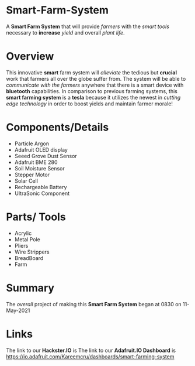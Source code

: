 # Smart-Farm-System
A **Smart Farm System** that will provide *farmers* with the *smart tools* necessary to **increase** *yield* and overall *plant life*. 

# Overview
This innovative **smart** farm system will *alleviate* the tedious but **crucial** work that farmers all over the globe suffer from. 
The system will be able to *communicate with the farmers* anywhere that there is a smart device with **bluetooth** capabilities. 
In comparison to previous farming systems, this **smart farming system** is a **tesla** because it utilizes the newest in *cutting edge technology* 
in order to boost yields and maintain farmer morale!

# Components/Details
* Particle Argon
* Adafruit OLED display
* Seeed Grove Dust Sensor
* Adafruit BME 280
* Soil Moisture Sensor
* Stepper Motor
* Solar Cell
* Rechargeable Battery
* UltraSonic Component

# Parts/ Tools
* Acrylic
* Metal Pole
* Pliers
* Wire Strippers
* BreadBoard
* Farm

# Summary
The *overall* project of making this **Smart Farm System** began at 0830 on 11-May-2021 

# Links
The link to our **Hackster.IO** is 
The link to our **Adafruit.IO Dashboard** is  https://io.adafruit.com/Kareemcru/dashboards/smart-farming-system